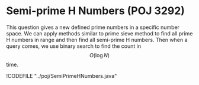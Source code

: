 # Semi-prime H Numbers (POJ 3292)

This question gives a new defined prime numbers in a specific number space. We can apply methods similar to
prime sieve method to find all prime H numbers in range and then find all semi-prime H numbers. Then
when a query comes, we use binary search to find the count in $$O(\log N)$$ time.

!CODEFILE "../poj/SemiPrimeHNumbers.java"
